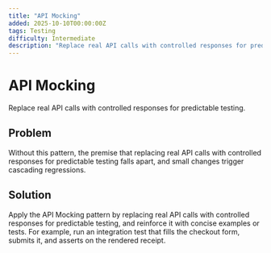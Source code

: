 ```yaml
---
title: "API Mocking"
added: 2025-10-10T00:00:00Z
tags: Testing
difficulty: Intermediate
description: "Replace real API calls with controlled responses for predictable testing."
---
```

# API Mocking

Replace real API calls with controlled responses for predictable testing.

## Problem

Without this pattern, the premise that replacing real API calls with controlled responses for predictable testing falls apart, and small changes trigger cascading regressions.

## Solution

Apply the API Mocking pattern by replacing real API calls with controlled responses for predictable testing, and reinforce it with concise examples or tests. For example, run an integration test that fills the checkout form, submits it, and asserts on the rendered receipt.
